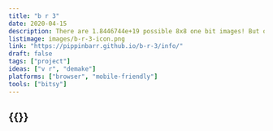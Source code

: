 ```yaml
---
title: "b r 3"
date: 2020-04-15
description: There are 1.8446744e+19 possible 8x8 one bit images! But only some of them look like water! Here are 24 of them! Hand crafted, refreshing water! Everywhere! But not a drop to drink!
listimage: images/b-r-3-icon.png
link: "https://pippinbarr.github.io/b-r-3/info/"
draft: false
tags: ["project"]
ideas: ["v r", "demake"]
platforms: ["browser", "mobile-friendly"]
tools: ["bitsy"]
---
```


## {{<param title >}}
